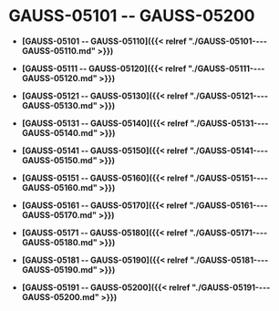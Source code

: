 # GAUSS-05101 -- GAUSS-05200

-   **[GAUSS-05101 -- GAUSS-05110]({{< relref "./GAUSS-05101----GAUSS-05110.md" >}})**

-   **[GAUSS-05111 -- GAUSS-05120]({{< relref "./GAUSS-05111----GAUSS-05120.md" >}})**

-   **[GAUSS-05121 -- GAUSS-05130]({{< relref "./GAUSS-05121----GAUSS-05130.md" >}})**

-   **[GAUSS-05131 -- GAUSS-05140]({{< relref "./GAUSS-05131----GAUSS-05140.md" >}})**

-   **[GAUSS-05141 -- GAUSS-05150]({{< relref "./GAUSS-05141----GAUSS-05150.md" >}})**

-   **[GAUSS-05151 -- GAUSS-05160]({{< relref "./GAUSS-05151----GAUSS-05160.md" >}})**

-   **[GAUSS-05161 -- GAUSS-05170]({{< relref "./GAUSS-05161----GAUSS-05170.md" >}})**

-   **[GAUSS-05171 -- GAUSS-05180]({{< relref "./GAUSS-05171----GAUSS-05180.md" >}})**

-   **[GAUSS-05181 -- GAUSS-05190]({{< relref "./GAUSS-05181----GAUSS-05190.md" >}})**

-   **[GAUSS-05191 -- GAUSS-05200]({{< relref "./GAUSS-05191----GAUSS-05200.md" >}})**
